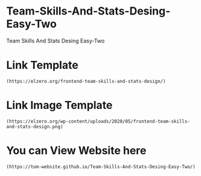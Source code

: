 # Team-Skills-And-Stats-Desing-Easy-Two
Team Skills And Stats Desing Easy-Two
# Link Template 
    (https://elzero.org/frontend-team-skills-and-stats-design/)
# Link Image Template
    (https://elzero.org/wp-content/uploads/2020/05/frontend-team-skills-and-stats-design.png)
# You can View Website here
    (https://tom-website.github.io/Team-Skills-And-Stats-Desing-Easy-Two/)
